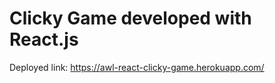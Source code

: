 # Clicky Game developed with React.js

Deployed link: https://awl-react-clicky-game.herokuapp.com/

